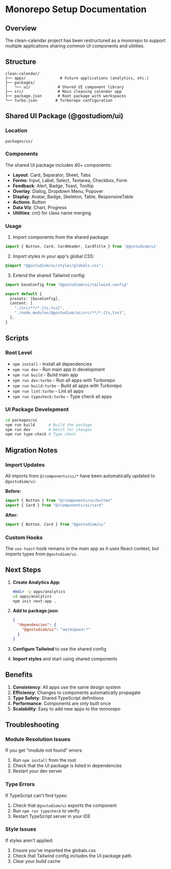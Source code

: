 # Monorepo Setup Documentation

## Overview

The clean-calendar project has been restructured as a monorepo to support multiple applications sharing common UI components and utilities.

## Structure

```
clean-calendar/
├── apps/               # Future applications (analytics, etc.)
├── packages/          
│   └── ui/            # Shared UI component library
├── src/               # Main cleaning calendar app
├── package.json       # Root package with workspaces
└── turbo.json        # Turborepo configuration
```

## Shared UI Package (@gostudiom/ui)

### Location
`packages/ui/`

### Components
The shared UI package includes 40+ components:
- **Layout**: Card, Separator, Sheet, Tabs
- **Forms**: Input, Label, Select, Textarea, Checkbox, Form
- **Feedback**: Alert, Badge, Toast, Tooltip
- **Overlay**: Dialog, Dropdown Menu, Popover
- **Display**: Avatar, Badge, Skeleton, Table, ResponsiveTable
- **Actions**: Button
- **Data Viz**: Chart, Progress
- **Utilities**: cn() for class name merging

### Usage

1. Import components from the shared package:
```typescript
import { Button, Card, CardHeader, CardTitle } from '@gostudiom/ui'
```

2. Import styles in your app's global CSS:
```css
@import "@gostudiom/ui/styles/globals.css";
```

3. Extend the shared Tailwind config:
```typescript
import baseConfig from "@gostudiom/ui/tailwind.config"

export default {
  presets: [baseConfig],
  content: [
    "./src/**/*.{ts,tsx}",
    "./node_modules/@gostudiom/ui/src/**/*.{ts,tsx}",
  ],
}
```

## Scripts

### Root Level
- `npm install` - Install all dependencies
- `npm run dev` - Run main app in development
- `npm run build` - Build main app
- `npm run dev:turbo` - Run all apps with Turborepo
- `npm run build:turbo` - Build all apps with Turborepo
- `npm run lint:turbo` - Lint all apps
- `npm run typecheck:turbo` - Type check all apps

### UI Package Development
```bash
cd packages/ui
npm run build      # Build the package
npm run dev        # Watch for changes
npm run type-check # Type check
```

## Migration Notes

### Import Updates
All imports from `@/components/ui/*` have been automatically updated to `@gostudiom/ui`:

**Before:**
```typescript
import { Button } from "@/components/ui/button"
import { Card } from "@/components/ui/card"
```

**After:**
```typescript
import { Button, Card } from "@gostudiom/ui"
```

### Custom Hooks
The `use-toast` hook remains in the main app as it uses React context, but imports types from `@gostudiom/ui`.

## Next Steps

1. **Create Analytics App**:
   ```bash
   mkdir -p apps/analytics
   cd apps/analytics
   npm init next-app .
   ```

2. **Add to package.json**:
   ```json
   {
     "dependencies": {
       "@gostudiom/ui": "workspace:*"
     }
   }
   ```

3. **Configure Tailwind** to use the shared config

4. **Import styles** and start using shared components

## Benefits

1. **Consistency**: All apps use the same design system
2. **Efficiency**: Changes to components automatically propagate
3. **Type Safety**: Shared TypeScript definitions
4. **Performance**: Components are only built once
5. **Scalability**: Easy to add new apps to the monorepo

## Troubleshooting

### Module Resolution Issues
If you get "module not found" errors:
1. Run `npm install` from the root
2. Check that the UI package is listed in dependencies
3. Restart your dev server

### Type Errors
If TypeScript can't find types:
1. Check that `@gostudiom/ui` exports the component
2. Run `npm run typecheck` to verify
3. Restart TypeScript server in your IDE

### Style Issues
If styles aren't applied:
1. Ensure you've imported the globals.css
2. Check that Tailwind config includes the UI package path
3. Clear your build cache
